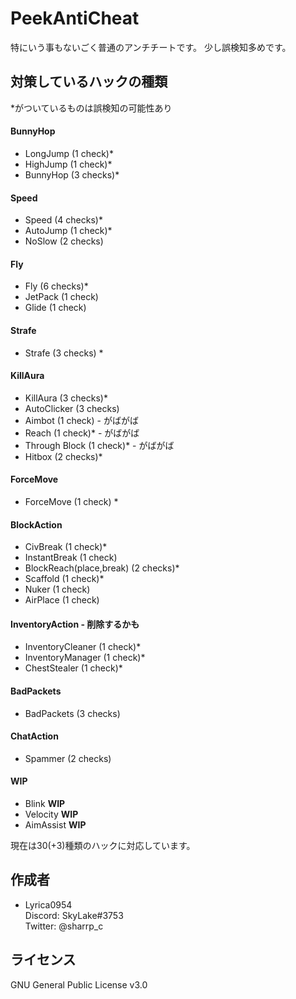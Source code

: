 # PeekAntiCheat
 
特にいう事もないごく普通のアンチチートです。
少し誤検知多めです。
 
## 対策しているハックの種類

\*がついているものは誤検知の可能性あり

#### BunnyHop
* LongJump (1 check)*
* HighJump (1 check)*
* BunnyHop (3 checks)*

#### Speed
* Speed (4 checks)*
* AutoJump (1 check)*
* NoSlow (2 checks)

#### Fly
* Fly (6 checks)*
* JetPack (1 check)
* Glide (1 check)

#### Strafe
* Strafe (3 checks) *

#### KillAura
* KillAura (3 checks)*
* AutoClicker (3 checks)
* Aimbot (1 check) - がばがば
* Reach (1 check)* - がばがば
* Through Block (1 check)* - がばがば
* Hitbox (2 checks)*

#### ForceMove
* ForceMove (1 check) *

#### BlockAction
* CivBreak (1 check)*
* InstantBreak (1 check)
* BlockReach(place,break) (2 checks)*
* Scaffold (1 check)*
* Nuker (1 check)
* AirPlace (1 check)

#### InventoryAction - 削除するかも
* InventoryCleaner (1 check)*
* InventoryManager (1 check)*
* ChestStealer (1 check)*

#### BadPackets
* BadPackets (3 checks)

#### ChatAction
* Spammer (2 checks)

#### WIP
* Blink **WIP**
* Velocity **WIP**
* AimAssist **WIP**

現在は30(+3)種類のハックに対応しています。
 
 
## 作成者
 
* Lyrica0954  
 Discord: SkyLake#3753  
 Twitter: @sharrp_c
 
## ライセンス
GNU General Public License v3.0

